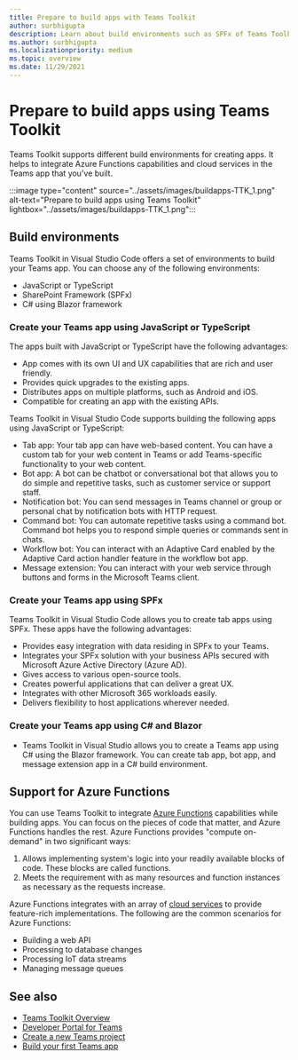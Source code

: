 ```yaml
---
title: Prepare to build apps with Teams Toolkit
author: surbhigupta
description: Learn about build environments such as SPFx of Teams Toolkit in Visual Studio Code. Toolkit integrates Azure Functions capabilities for building apps.
ms.author: surbhigupta
ms.localizationpriority: medium
ms.topic: overview
ms.date: 11/29/2021
---
```


# Prepare to build apps using Teams Toolkit

Teams Toolkit supports different build environments for creating apps. It helps to integrate Azure Functions capabilities and cloud services in the Teams app that you've built.

:::image type="content" source="../assets/images/buildapps-TTK_1.png" alt-text="Prepare to build apps using Teams Toolkit" lightbox="../assets/images/buildapps-TTK_1.png":::

## Build environments

Teams Toolkit in Visual Studio Code offers a set of environments to build your Teams app. You can choose any of the following environments:

* JavaScript or TypeScript
* SharePoint Framework (SPFx)
* C# using Blazor framework

### Create your Teams app using JavaScript or TypeScript

The apps built with JavaScript or TypeScript have the following advantages:

* App comes with its own UI and UX capabilities that are rich and user friendly.
* Provides quick upgrades to the existing apps.
* Distributes apps on multiple platforms, such as Android and iOS.
* Compatible for creating an app with the existing APIs.

Teams Toolkit in Visual Studio Code supports building the following apps using JavaScript or TypeScript:

* Tab app: Your tab app can have web-based content. You can have a custom tab for your web content in Teams or add Teams-specific functionality to your web content.
* Bot app: A bot can be chatbot or conversational bot that allows you to do simple and repetitive tasks, such as customer service or support staff.
* Notification bot: You can send messages in Teams channel or group or personal chat by notification bots with HTTP request.
* Command bot: You can automate repetitive tasks using a command bot. Command bot helps you to respond simple queries or commands sent in chats.
* Workflow bot: You can interact with an Adaptive Card enabled by the Adaptive Card action handler feature in the workflow bot app.
* Message extension: You can interact with your web service through buttons and forms in the Microsoft Teams client.

### Create your Teams app using SPFx

Teams Toolkit in Visual Studio Code allows you to create tab apps using SPFx. These apps have the following advantages:

* Provides easy integration with data residing in SPFx to your Teams.
* Integrates your SPFx solution with your business APIs secured with Microsoft Azure Active Directory (Azure AD).
* Gives access to various open-source tools.
* Creates powerful applications that can deliver a great UX.
* Integrates with other Microsoft 365 workloads easily.
* Delivers flexibility to host applications wherever needed.

### Create your Teams app using C# and Blazor

* Teams Toolkit in Visual Studio allows you to create a Teams app using C# using the Blazor framework. You can create tab app, bot app, and message extension app in a C# build environment.

## Support for Azure Functions

You can use Teams Toolkit to integrate [Azure Functions](/azure/azure-functions/functions-overview) capabilities while building apps. You can focus on the pieces of code that matter, and Azure Functions handles the rest.
Azure Functions provides "compute on-demand" in two significant ways:

1. Allows implementing system's logic into your readily available blocks of code. These blocks are called functions.
1. Meets the requirement with as many resources and function instances as necessary as the requests increase.

Azure Functions integrates with an array of [cloud services](add-resource.md#types-of-cloud-resources) to provide feature-rich implementations. The following are the common scenarios for Azure Functions:

* Building a web API
* Processing to database changes
* Processing IoT data streams
* Managing message queues

## See also

* [Teams Toolkit Overview](teams-toolkit-fundamentals.md)
* [Developer Portal for Teams](../concepts/build-and-test/teams-developer-portal.md)
* [Create a new Teams project](../create-new-project.md)
* [Build your first Teams app](../get-started/get-started-overview.md#build-your-first-teams-app)
